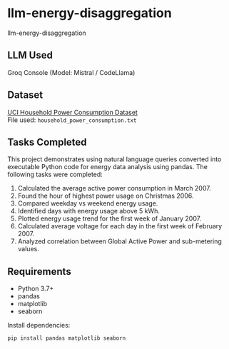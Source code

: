 # llm-energy-disaggregation
llm-energy-disaggregation

## LLM Used
Groq Console (Model: Mistral / CodeLlama)

## Dataset
[UCI Household Power Consumption Dataset](https://archive.ics.uci.edu/ml/datasets/individual+household+electric+power+consumption)  
File used: `household_power_consumption.txt`

## Tasks Completed
This project demonstrates using natural language queries converted into executable Python code for energy data analysis using pandas. The following tasks were completed:

1. Calculated the average active power consumption in March 2007.
2. Found the hour of highest power usage on Christmas 2006.
3. Compared weekday vs weekend energy usage.
4. Identified days with energy usage above 5 kWh.
5. Plotted energy usage trend for the first week of January 2007.
6. Calculated average voltage for each day in the first week of February 2007.
7. Analyzed correlation between Global Active Power and sub-metering values.

## Requirements
- Python 3.7+
- pandas
- matplotlib
- seaborn

Install dependencies:
```bash
pip install pandas matplotlib seaborn

